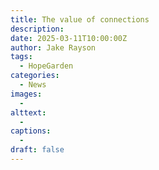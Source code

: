 ```yaml
---
title: The value of connections
description: 
date: 2025-03-11T10:00:00Z
author: Jake Rayson 
tags: 
  - HopeGarden
categories: 
  - News
images:
  - 
alttext: 
  - 
captions: 
  - 
draft: false
---
```

